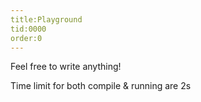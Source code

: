 ```yaml
---
title:Playground
tid:0000
order:0
---
```


Feel free to write anything!

Time limit for both compile & running are 2s